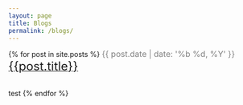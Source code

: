 ```yaml
---
layout: page
title: Blogs
permalink: /blogs/
---
```


{% for post in site.posts %}
  <font size="3" color='gray'>{{ post.date | date: '%b %d, %Y' }}</font>
  [<font size="5">{{post.title}}</font>]({{post.url}})
  <br>
  <br>

  test
{% endfor %}
